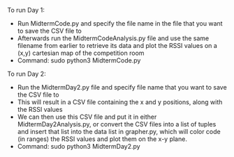 To run Day 1:
- Run MidtermCode.py and specify the file name in the file that you want to save the CSV file to
- Afterwards run the MidtermCodeAnalysis.py file and use the same filename from earlier to retrieve its data and plot the RSSI values on a (x,y) cartesian map of the competition room
- Command: sudo python3 MidtermCode.py

To run Day 2:
- Run the MidtermDay2.py file and specify file name that you want to save the CSV file to
- This will result in a CSV file containing the x and y positions, along with the RSSI values
- We can then use this CSV file and put it in either MidtermDay2Analysis.py, or convert the CSV files into a list of tuples and insert that list into the data list in grapher.py, which will color code (in ranges) the RSSI values and plot them on the x-y plane.
- Command: sudo python3 MidtermDay2.py

